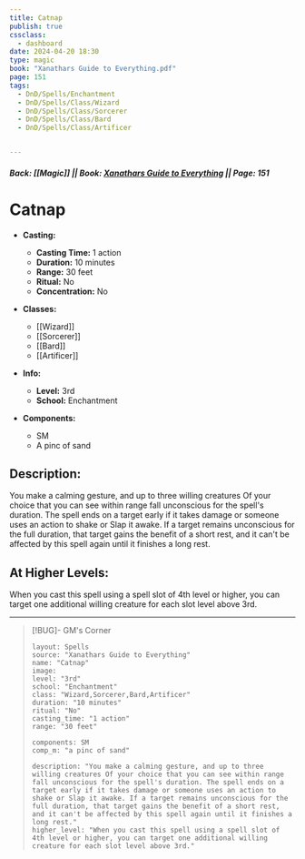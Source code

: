 ```yaml
---
title: Catnap
publish: true
cssclass:
  - dashboard
date: 2024-04-20 18:30
type: magic
book: "Xanathars Guide to Everything.pdf"
page: 151
tags:
  - DnD/Spells/Enchantment
  - DnD/Spells/Class/Wizard
  - DnD/Spells/Class/Sorcerer
  - DnD/Spells/Class/Bard
  - DnD/Spells/Class/Artificer


---
```


##### Back: [[Magic]] || Book: [Xanathars Guide to Everything](https://drive.google.com/drive/folders/1O5bhpYizcIT5xxAoLOuzCRht_PVS7VSG?usp=sharing) || Page: 151

# Catnap

- **Casting:**
    - **Casting Time:** 1 action
    - **Duration:** 10 minutes
    - **Range:** 30 feet
    - **Ritual:** No
    - **Concentration:** No
- **Classes:**
    - [[Wizard]]
    - [[Sorcerer]]
    - [[Bard]]
    - [[Artificer]]

- **Info:**
    - **Level:** 3rd
    - **School:** Enchantment
- **Components:**
    - SM
    - A pinc of sand

## Description:
You make a calming gesture, and up to three willing creatures Of your choice that you can see within range fall unconscious for the spell's duration. The spell ends on a target early if it takes damage or someone uses an action to shake or Slap it awake. If a target remains unconscious for the full duration, that target gains the benefit of a short rest, and it can't be affected by this spell again until it finishes a long rest.

## At Higher Levels:
When you cast this spell using a spell slot of 4th level or higher, you can target one additional willing creature for each slot level above 3rd.

---

> [!BUG]- GM's Corner
>
> ```statblock
> layout: Spells
> source: "Xanathars Guide to Everything"
> name: "Catnap"
> image: 
> level: "3rd"
> school: "Enchantment"
> class: "Wizard,Sorcerer,Bard,Artificer"
> duration: "10 minutes"
> ritual: "No"
> casting_time: "1 action"
> range: "30 feet"
>
> components: SM
> comp_m: "a pinc of sand"
>
> description: "You make a calming gesture, and up to three willing creatures Of your choice that you can see within range fall unconscious for the spell's duration. The spell ends on a target early if it takes damage or someone uses an action to shake or Slap it awake. If a target remains unconscious for the full duration, that target gains the benefit of a short rest, and it can't be affected by this spell again until it finishes a long rest."
> higher_level: "When you cast this spell using a spell slot of 4th level or higher, you can target one additional willing creature for each slot level above 3rd."
> ```

